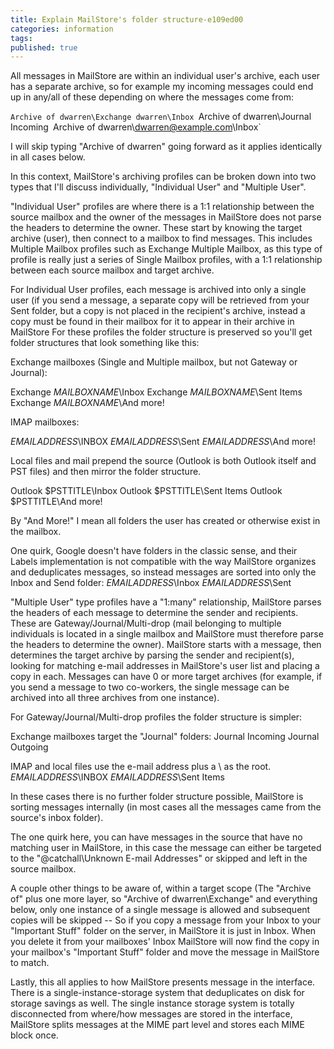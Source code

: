 ```yaml
---
title: Explain MailStore's folder structure-e109ed00
categories: information
tags: 
published: true
--- 
```

All messages in MailStore are within an individual user's archive, each user has a separate archive, so for example my incoming messages could end up in any/all of these depending on where the messages come from: 

`Archive of dwarren\Exchange dwarren\Inbox
`Archive of dwarren\Journal Incoming`
`Archive of dwarren\dwarren@example.com\Inbox`

I will skip typing "Archive of dwarren" going forward as it applies identically in all cases below. 

In this context, MailStore's archiving profiles can be broken down into two types that I'll discuss individually, "Individual User" and "Multiple User".

"Individual User" profiles are where there is a 1:1 relationship between the source mailbox and the owner of the messages in MailStore does not parse the headers to determine the owner. These start by knowing the target archive (user), then connect to a mailbox to find messages.  This includes Multiple Mailbox profiles such as Exchange Multiple Mailbox, as this type of profile is really just a series of Single Mailbox profiles, with a 1:1 relationship between each source mailbox and target archive. 

For Individual User profiles, each message is archived into only a single user (if you send a message, a separate copy will be retrieved from your Sent folder, but a copy is not placed in the recipient's archive, instead a copy must be found in their mailbox for it to appear in their archive in MailStore For these profiles the folder structure is preserved so you'll get folder structures that look something like this: 

Exchange mailboxes (Single and Multiple mailbox, but not Gateway or Journal):

Exchange $MAILBOXNAME$\Inbox
Exchange $MAILBOXNAME$\Sent Items
Exchange $MAILBOXNAME$\And more! 

IMAP mailboxes: 

$EMAILADDRESS$\INBOX
$EMAILADDRESS$\Sent
$EMAILADDRESS$\And more!

Local files and mail prepend the source (Outlook is both Outlook itself and PST files) and then mirror the folder structure.

Outlook $PSTTITLE\Inbox
Outlook $PSTTITLE\Sent Items
Outlook $PSTTITLE\And more! 

By "And More!" I mean all folders the user has created or otherwise exist in the mailbox. 

One quirk, Google doesn't have folders in the classic sense, and their Labels implementation is not compatible with the way MailStore organizes and deduplicates messages, so instead messages are sorted into only the Inbox and Send folder: 
$EMAILADDRESS$\Inbox
$EMAILADDRESS$\Sent


"Multiple User" type profiles have a "1:many" relationship, MailStore parses the headers of each message to determine the sender and recipients. These are Gateway/Journal/Multi-drop (mail belonging to multiple individuals is located in a single mailbox and MailStore must therefore parse the headers to determine the owner). MailStore starts with a message, then determines the target archive by parsing the sender and recipient(s), looking for matching e-mail addresses in MailStore's user list and placing a copy in each. Messages can have 0 or more target archives (for example, if you send a message to two co-workers, the single message can be archived into all three archives from one instance). 

For Gateway/Journal/Multi-drop profiles the folder structure is simpler: 

Exchange mailboxes target the "Journal" folders: 
Journal Incoming
Journal Outgoing

IMAP and local files use the e-mail address plus a \ as the root.
$EMAILADDRESS$\INBOX
$EMAILADDRESS$\Sent Items

In these cases there is no further folder structure possible, MailStore is sorting messages internally (in most cases all the messages came from the source's inbox folder).

The one quirk here, you can have messages in the source that have no matching user in MailStore, in this case the message can either be targeted to the "@catchall\Unknown E-mail Addresses" or skipped and left in the source mailbox. 



A couple other things to be aware of, within a target scope (The "Archive of" plus one more layer, so "Archive of dwarren\Exchange" and everything below, only one instance of a single message is allowed and subsequent copies will be skipped -- So if you copy a message from your Inbox to your "Important Stuff" folder on the server, in MailStore it is just in Inbox. When you delete it from your mailboxes' Inbox MailStore will now find the copy in your mailbox's "Important Stuff" folder and move the message in MailStore to match. 

Lastly, this all applies to how MailStore presents message in the interface. There is a single-instance-storage system that deduplicates on disk for storage savings as well. The single instance storage system is totally disconnected from where/how messages are stored in the interface, MailStore splits messages at the MIME part level and stores each MIME block once.
